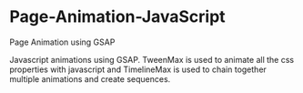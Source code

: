 # Page-Animation-JavaScript
Page Animation using GSAP

Javascript animations using GSAP.
TweenMax is used to animate all the css properties with javascript and TimelineMax is used to chain together multiple animations and create sequences.
